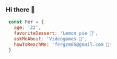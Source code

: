 ### Hi there 👋

``` js
 const Fer = {
   age: '22',
   favoriteDessert: 'Lemon pie 🍰',
   askMeAbout: 'Videogames 👾',
   howToReachMe: 'fergzm05@gmail.com 📧'
 }
```

